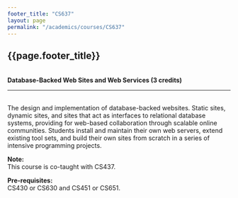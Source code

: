 ```yaml
---
footer_title: "CS637"
layout: page
permalink: "/academics/courses/CS637"
---
```


## {{page.footer_title}}

\
**Database-Backed Web Sites and Web Services (3 credits)**

---

\
The design and implementation of database-backed websites. Static sites, dynamic sites, and sites that act as interfaces to relational database systems, providing for web-based collaboration through scalable online communities. Students install and maintain their own web servers, extend existing tool sets, and build their own sites from scratch in a series of intensive programming projects.

**Note:**
\
This course is co-taught with CS437.

**Pre-requisites:**
\
CS430 or CS630 and CS451 or CS651.
